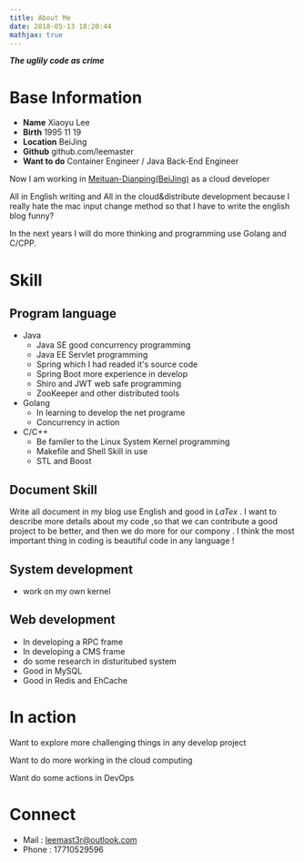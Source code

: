 ```yaml
---
title: About Me
date: 2018-05-13 18:20:44
mathjax: true
---
```


***The uglily code as crime***

# Base Information 

* **Name** Xiaoyu Lee
* **Birth** 1995 11 19
* **Location** BeiJing
* **Github** github.com/leemaster
* **Want to do** Container Engineer / Java Back-End Engineer 

Now I am working in [Meituan-Dianping(BeiJing)](https://www.meituan.com) as a cloud developer 

All in English writing and All in the cloud&distribute development because I really hate the mac input change method so that I have to write the english blog funny? 

In the next years I will do more thinking and programming use Golang and C/CPP.



# Skill 

## Program language

* Java 
    * Java SE good concurrency programming 
    * Java EE Servlet programming
    * Spring which I had readed it's source code 
    * Spring Boot more experience in develop
    * Shiro and JWT web safe programming
    * ZooKeeper and other distributed tools
* Golang
    * In learning to develop the net programe 
    * Concurrency in action 
* C/C++
    * Be familer to the Linux System Kernel programming
    * Makefile and Shell Skill in use 
    * STL and Boost 

## Document Skill

Write all document in my blog use English and good in $LaTex$ . I want to describe more details about my code ,so that we can contribute a good project to be better, and then we do more for our compony . I think the most important thing in coding is beautiful code in any language !

## System development 

* work on my own kernel 

## Web development

* In developing a RPC frame
* In developing a CMS frame 
* do some research in disturitubed system 
* Good in MySQL
* Good in Redis and EhCache


# In action 

Want to explore more challenging things in any develop project

Want to do more working in the cloud computing 

Want do some actions in DevOps


# Connect 

* Mail : leemast3r@outlook.com
* Phone : 17710529596


